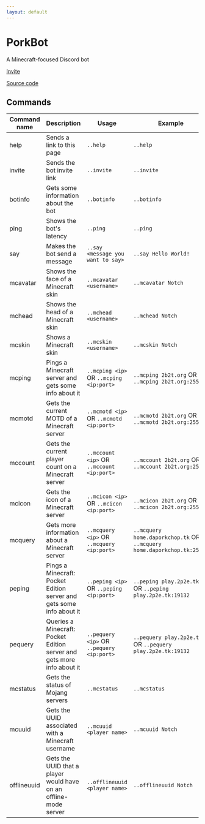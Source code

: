 ```yaml
---
layout: default
---
```


# PorkBot
A Minecraft-focused Discord bot

[Invite](https://discordapp.com/oauth2/authorize?client_id=287894637165936640&scope=bot&permissions=67226625&redirect_uri=http://www.daporkchop.tk/porkbot)

[Source code](https://github.com/DaMatrix/PorkBot)

## Commands

| Command name | Description                                                            | Usage                                     | Example                                                                | Note                                                          |
|--------------|------------------------------------------------------------------------|-------------------------------------------|------------------------------------------------------------------------|---------------------------------------------------------------|
| help         | Sends a link to this page                                              | `..help`                                  | `..help`                                                               |                                                               |
| invite       | Sends the bot invite link                                              | `..invite`                                | `..invite`                                                             |                                                               |
| botinfo      | Gets some information about the bot                                    | `..botinfo`                               | `..botinfo`                                                            |                                                               |
| ping         | Shows the bot's latency                                                | `..ping`                                  | `..ping`                                                               |                                                               |
| say          | Makes the bot send a message                                           | `..say <message you want to say>`         | `..say Hello World!`                                                   |                                                               |
| mcavatar     | Shows the face of a Minecraft skin                                     | `..mcavatar <username>`                   | `..mcavatar Notch`                                                     | Also works with UUID instead of username                      |
| mchead       | Shows the head of a Minecraft skin                                     | `..mchead <username>`                     | `..mchead Notch`                                                       | Also works with UUID instead of username                      |
| mcskin       | Shows a Minecraft skin                                                 | `..mcskin <username>`                     | `..mcskin Notch`                                                       | Also works with UUID instead of username                      |
| mcping       | Pings a Minecraft server and gets some info about it                   | `..mcping <ip>` OR `..mcping <ip:port>`   | `..mcping 2b2t.org` OR `..mcping 2b2t.org:25565`                       |                                                               |
| mcmotd       | Gets the current MOTD of a Minecraft server                            | `..mcmotd <ip>` OR `..mcmotd <ip:port>`   | `..mcmotd 2b2t.org` OR `..mcmotd 2b2t.org:25565`                       |                                                               |
| mccount      | Gets the current player count on a Minecraft server                    | `..mccount <ip>` OR `..mccount <ip:port>` | `..mccount 2b2t.org` OR `..mccount 2b2t.org:25565`                     |                                                               |
| mcicon       | Gets the icon of a Minecraft server                                    | `..mcicon <ip>` OR `..mcicon <ip:port>`   | `..mcicon 2b2t.org` OR `..mcicon 2b2t.org:25565`                       |                                                               |
| mcquery      | Gets more information about a Minecraft server                         | `..mcquery <ip>` OR `..mcquery <ip:port>` | `..mcquery home.daporkchop.tk` OR `..mcquery home.daporkchop.tk:25565` | Only works if `enable-query` is `true` in `server.properties` |
| peping       | Pings a Minecraft: Pocket Edition server and gets some info about it   | `..peping <ip>` OR `..peping <ip:port>`   | `..peping play.2p2e.tk` OR `..peping play.2p2e.tk:19132`               |                                                               |
| pequery      | Queries a Minecraft: Pocket Edition server and gets more info about it | `..pequery <ip>` OR `..pequery <ip:port>` | `..pequery play.2p2e.tk` OR `..pequery play.2p2e.tk:19132`             | Only works if `enable-query` is `true` in `server.properties` |
| mcstatus     | Gets the status of Mojang servers                                      | `..mcstatus`                              | `..mcstatus`                                                           |                                                               |
| mcuuid       | Gets the UUID associated with a Minecraft username                     | `..mcuuid <player name>`                  | `..mcuuid Notch`                                                       |                                                               |
| offlineuuid  | Gets the UUID that a player would have on an offline-mode server       | `..offlineuuid <player name>`             | `..offlineuuid Notch`                                                  |                                                               |
